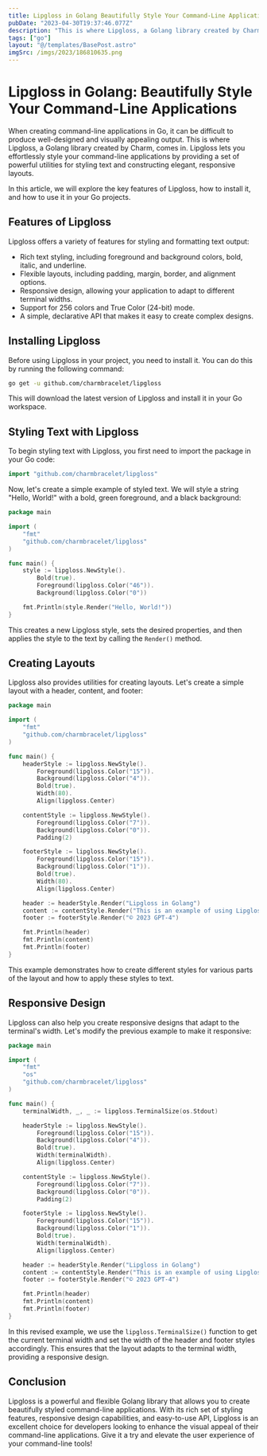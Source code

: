 ```yaml
---
title: Lipgloss in Golang Beautifully Style Your Command-Line Applications
pubDate: "2023-04-30T19:37:46.077Z"
description: "This is where Lipgloss, a Golang library created by Charm, comes in. Lipgloss lets you effortlessly style your command-line applications by providing a set of powerful utilities for styling text and constructing elegant, responsive layouts."
tags: ["go"]
layout: "@/templates/BasePost.astro"
imgSrc: /imgs/2023/186810635.png
---
```

# Lipgloss in Golang: Beautifully Style Your Command-Line Applications

When creating command-line applications in Go, it can be difficult to produce well-designed and visually appealing output. This is where Lipgloss, a Golang library created by Charm, comes in. Lipgloss lets you effortlessly style your command-line applications by providing a set of powerful utilities for styling text and constructing elegant, responsive layouts.

In this article, we will explore the key features of Lipgloss, how to install it, and how to use it in your Go projects.

## Features of Lipgloss

Lipgloss offers a variety of features for styling and formatting text output:

- Rich text styling, including foreground and background colors, bold, italic, and underline.
- Flexible layouts, including padding, margin, border, and alignment options.
- Responsive design, allowing your application to adapt to different terminal widths.
- Support for 256 colors and True Color (24-bit) mode.
- A simple, declarative API that makes it easy to create complex designs.

## Installing Lipgloss

Before using Lipgloss in your project, you need to install it. You can do this by running the following command:

```bash
go get -u github.com/charmbracelet/lipgloss
```

This will download the latest version of Lipgloss and install it in your Go workspace.

## Styling Text with Lipgloss

To begin styling text with Lipgloss, you first need to import the package in your Go code:

```go
import "github.com/charmbracelet/lipgloss"
```

Now, let's create a simple example of styled text. We will style a string "Hello, World!" with a bold, green foreground, and a black background:

```go
package main

import (
	"fmt"
	"github.com/charmbracelet/lipgloss"
)

func main() {
	style := lipgloss.NewStyle().
		Bold(true).
		Foreground(lipgloss.Color("46")).
		Background(lipgloss.Color("0"))

	fmt.Println(style.Render("Hello, World!"))
}
```

This creates a new Lipgloss style, sets the desired properties, and then applies the style to the text by calling the `Render()` method.

## Creating Layouts

Lipgloss also provides utilities for creating layouts. Let's create a simple layout with a header, content, and footer:

```go
package main

import (
	"fmt"
	"github.com/charmbracelet/lipgloss"
)

func main() {
	headerStyle := lipgloss.NewStyle().
		Foreground(lipgloss.Color("15")).
		Background(lipgloss.Color("4")).
		Bold(true).
		Width(80).
		Align(lipgloss.Center)

	contentStyle := lipgloss.NewStyle().
		Foreground(lipgloss.Color("7")).
		Background(lipgloss.Color("0")).
		Padding(2)

	footerStyle := lipgloss.NewStyle().
		Foreground(lipgloss.Color("15")).
		Background(lipgloss.Color("1")).
		Bold(true).
		Width(80).
		Align(lipgloss.Center)

	header := headerStyle.Render("Lipgloss in Golang")
	content := contentStyle.Render("This is an example of using Lipgloss to create beautiful command-line applications.")
	footer := footerStyle.Render("© 2023 GPT-4")

	fmt.Println(header)
	fmt.Println(content)
	fmt.Println(footer)
}
```

This example demonstrates how to create different styles for various parts of the layout and how to apply these styles to text.

## Responsive Design

Lipgloss can also help you create responsive designs that adapt to the terminal's width. Let's modify the previous example to make it responsive:

```go
package main

import (
	"fmt"
	"os"
	"github.com/charmbracelet/lipgloss"
)

func main() {
	terminalWidth, _, _ := lipgloss.TerminalSize(os.Stdout)

	headerStyle := lipgloss.NewStyle().
		Foreground(lipgloss.Color("15")).
		Background(lipgloss.Color("4")).
		Bold(true).
		Width(terminalWidth).
		Align(lipgloss.Center)

	contentStyle := lipgloss.NewStyle().
		Foreground(lipgloss.Color("7")).
		Background(lipgloss.Color("0")).
		Padding(2)

	footerStyle := lipgloss.NewStyle().
		Foreground(lipgloss.Color("15")).
		Background(lipgloss.Color("1")).
		Bold(true).
		Width(terminalWidth).
		Align(lipgloss.Center)

	header := headerStyle.Render("Lipgloss in Golang")
	content := contentStyle.Render("This is an example of using Lipgloss to create beautiful command-line applications.")
	footer := footerStyle.Render("© 2023 GPT-4")

	fmt.Println(header)
	fmt.Println(content)
	fmt.Println(footer)
}
```

In this revised example, we use the `lipgloss.TerminalSize()` function to get the current terminal width and set the width of the header and footer styles accordingly. This ensures that the layout adapts to the terminal width, providing a responsive design.

## Conclusion

Lipgloss is a powerful and flexible Golang library that allows you to create beautifully styled command-line applications. With its rich set of styling features, responsive design capabilities, and easy-to-use API, Lipgloss is an excellent choice for developers looking to enhance the visual appeal of their command-line applications. Give it a try and elevate the user experience of your command-line tools!
